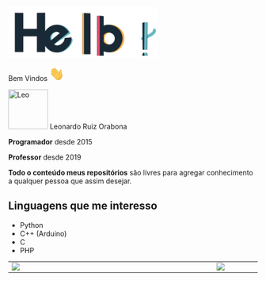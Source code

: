 <img src="https://github.com/Leoruiz197/Leoruiz197/blob/main/img/hello.gif" width="300px">

Bem Vindos <img src="https://github.com/Leoruiz197/Leoruiz197/blob/main/img/Hi.gif" width="30px">

[//]: contributor-faces

<a href="https://github.com/leoruiz197"><img src="https://avatars.githubusercontent.com/u/14226441?v=4" title="Leo" width="80" height="80"></a> Leonardo Ruiz Orabona

**Programador** desde 2015

**Professor** desde 2019

**Todo o conteúdo meus repositórios** são livres para agregar conhecimento a qualquer pessoa que assim desejar.

## Linguagens que me interesso

- Python
- C++ (Arduino)
- C
- PHP

<table>
    <tr>
        <td><img width="400px" align="left" src="https://github-readme-stats.vercel.app/api/top-langs/?username=Leoruiz197&show_icons=true&hide=html,Visual Basic .NET&langs_count=10&layout=compact&theme=buefy&count_private=true" />
      </td>
        <td><img width="495px" align="left" src="https://github-readme-stats.vercel.app/api?username=Leoruiz197&theme=buefy&?theme=dark&show_icons=true%count_private=true&include_all_commits=true&hide=contribs,prs,issues"/>
      </td> 
</table>
